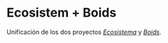 # Ecosistem + Boids
Unificación de los dos proyectos [*Ecosistema*](https://github.com/DripyDev/Ecosystem) y [*Boids*](https://github.com/DripyDev/Boids).
